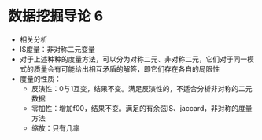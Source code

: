 # 数据挖掘导论 6

+ 相关分析
+ IS度量：非对称二元变量
+ 对于上述种种的度量方法，可以分为对称二元、非对称二元，它们对于同一模式的质量会有可能给出相互矛盾的解答，即它们存在各自的局限性
+ 度量的性质：
  + 反演性：0与1互变，结果不变。满足反演性的，不适合分析非对称的二元数据
  + 零加性：增加f00，结果不变。满足的有余弦IS、jaccard，非对称的度量方法
  + 缩放：只有几率
